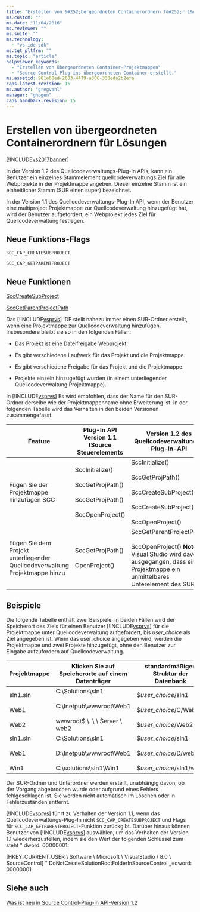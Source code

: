 ```yaml
---
title: "Erstellen von &#252;bergeordneten Containerordnern f&#252;r L&#246;sungen | Microsoft Docs"
ms.custom: ""
ms.date: "11/04/2016"
ms.reviewer: ""
ms.suite: ""
ms.technology: 
  - "vs-ide-sdk"
ms.tgt_pltfrm: ""
ms.topic: "article"
helpviewer_keywords: 
  - "Erstellen von übergeordneten Container-Projektmappen"
  - "Source Control-Plug-ins übergeordneten Container erstellt."
ms.assetid: 961e68ed-2603-4479-a306-330eda2b2efa
caps.latest.revision: 15
ms.author: "gregvanl"
manager: "ghogen"
caps.handback.revision: 15
---
```

# Erstellen von &#252;bergeordneten Containerordnern f&#252;r L&#246;sungen
[!INCLUDE[vs2017banner](../../code-quality/includes/vs2017banner.md)]

In der Version 1.2 des Quellcodeverwaltungs\-Plug\-In APIs, kann ein Benutzer ein einzelnes Stammelement quellcodeverwaltungs Ziel für alle Webprojekte in der Projektmappe angeben.  Dieser einzelne Stamm ist ein einheitlicher Stamm \(SUR einen super\) bezeichnet.  
  
 In der Version 1.1 des Quellcodeverwaltungs\-Plug\-In API, wenn der Benutzer eine multiproject Projektmappe zur Quellcodeverwaltung hinzugefügt hat, wird der Benutzer aufgefordert, ein Webprojekt jedes Ziel für Quellcodeverwaltung festlegen.  
  
## Neue Funktions\-Flags  
 `SCC_CAP_CREATESUBPROJECT`  
  
 `SCC_CAP_GETPARENTPROJECT`  
  
## Neue Funktionen  
 [SccCreateSubProject](../../extensibility/scccreatesubproject-function.md)  
  
 [SccGetParentProjectPath](../../extensibility/sccgetparentprojectpath-function.md)  
  
 Das [!INCLUDE[vsprvs](../../code-quality/includes/vsprvs_md.md)] IDE stellt nahezu immer einen SUR\-Ordner erstellt, wenn eine Projektmappe zur Quellcodeverwaltung hinzufügen.  Insbesondere bleibt sie so in den folgenden Fällen:  
  
-   Das Projekt ist eine Dateifreigabe Webprojekt.  
  
-   Es gibt verschiedene Laufwerk für das Projekt und die Projektmappe.  
  
-   Es gibt verschiedene Freigabe für das Projekt und die Projektmappe.  
  
-   Projekte einzeln hinzugefügt wurden \(in einem unterliegender Quellcodeverwaltung Projektmappe\).  
  
 In [!INCLUDE[vsprvs](../../code-quality/includes/vsprvs_md.md)] Es wird empfohlen, dass der Name für den SUR\-Ordner derselbe wie der Projektmappenname ohne Erweiterung ist.  In der folgenden Tabelle wird das Verhalten in den beiden Versionen zusammengefasst.  
  
|Feature|Plug\-In API Version 1.1 tSource Steuerelements|Version 1.2 des Quellcodeverwaltungs\-Plug\-In\-API|  
|-------------|-----------------------------------------------------|---------------------------------------------------------|  
|Fügen Sie der Projektmappe hinzufügen SCC|SccInitialize\(\)<br /><br /> SccGetProjPath\(\)<br /><br /> SccGetProjPath\(\)<br /><br /> SccOpenProject\(\)|SccInitialize\(\)<br /><br /> SccGetProjPath\(\)<br /><br /> SccCreateSubProject\(\)<br /><br /> SccCreateSubProject\(\)<br /><br /> SccOpenProject\(\)|  
|Fügen Sie dem Projekt unterliegender Quellcodeverwaltung Projektmappe hinzu|SccGetProjPath\(\)<br /><br /> OpenProject\(\)|SccGetParentProjectPath\(\)<br /><br /> SccOpenProject\(\) **Note:**  Visual Studio wird davon ausgegangen, dass eine Projektmappe ein unmittelbares Unterelement des SUR ist.|  
  
## Beispiele  
 Die folgende Tabelle enthält zwei Beispiele.  In beiden Fällen wird der Speicherort des Ziels für einen Benutzer [!INCLUDE[vsprvs](../../code-quality/includes/vsprvs_md.md)] für die Projektmappe unter Quellcodeverwaltung aufgefordert, bis *user\_choice* als Ziel angegeben ist. Wenn das user\_choice angegeben wird, werden die Projektmappe und zwei Projekte hinzugefügt, ohne den Benutzer zur Eingabe aufzufordern auf Quellcodeverwaltung.  
  
|Projektmappe|Klicken Sie auf Speicherorte auf einem Datenträger|standardmäßigen Struktur der Datenbank|  
|------------------|--------------------------------------------------------|--------------------------------------------|  
|sln1.sln<br /><br /> Web1<br /><br /> Web2|C:\\Solutions\\sln1<br /><br /> C:\\Inetpub\\wwwroot\\Web1<br /><br /> wwwroot$ \\. \\ \\ Server \\ web2|$*user\_choice*\/sln1<br /><br /> $*user\_choice*\/C\/Web1<br /><br /> $*user\_choice*\/Web2|  
|sln1.sln<br /><br /> Web1<br /><br /> Win1|C:\\Solutions\\sln1<br /><br /> D:\\Inetpub\\wwwroot\\Web1<br /><br /> C:\\solutions\\sln1\\Win1|$*user\_choice*\/sln1<br /><br /> $*user\_choice*\/D\/web1<br /><br /> $*user\_choice*\/sln1\/win1|  
  
 Der SUR\-Ordner und Unterordner werden erstellt, unabhängig davon, ob der Vorgang abgebrochen wurde oder aufgrund eines Fehlers fehlgeschlagen ist.  Sie werden nicht automatisch im Löschen oder in Fehlerzuständen entfernt.  
  
 [!INCLUDE[vsprvs](../../code-quality/includes/vsprvs_md.md)] führt zu Verhalten der Version 1.1, wenn das Quellcodeverwaltungs\-Plug\-In nicht `SCC_CAP_CREATESUBPROJECT` und Flags für `SCC_CAP_GETPARENTPROJECT`\-Funktion zurückgibt.  Darüber hinaus können Benutzer von [!INCLUDE[vsprvs](../../code-quality/includes/vsprvs_md.md)] auswählen, um das Verhalten der Version 1.1 wiederherzustellen, indem sie den Wert der folgenden Schlüssel zum steht " dword: 00000001:  
  
 \[HKEY\_CURRENT\_USER \\ Software \\ Microsoft \\ VisualStudio \\ 8.0 \\ SourceControl\] " DoNotCreateSolutionRootFolderInSourceControl „\=dword: 00000001  
  
## Siehe auch  
 [Was ist neu in Source Control\-Plug\-in API\-Version 1.2](../../extensibility/internals/what-s-new-in-the-source-control-plug-in-api-version-1-2.md)